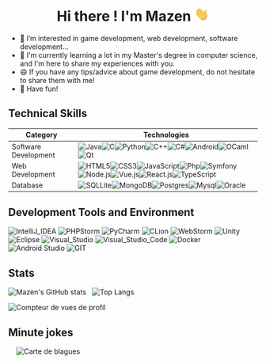 
<!--
**Al-Natour-Mazen/Al-Natour-Mazen** is a ✨ _special_ ✨ repository because its `README.md` (this file) appears on your GitHub profile.
--->


<h1 align="center">Hi there !  I'm Mazen  <img src="https://raw.githubusercontent.com/devSouvik/devSouvik/master/Hi.gif" width="30px"></h1>

* 👀 I’m interested in game development, web development, software development...
* 🌱 I'm currently learning a lot in my Master's degree in computer science, and I'm here to share my experiences with you.
* 😄 If you have any tips/advice about game development, do not hesitate to share them with me!
* 💞️ Have fun!


## Technical Skills


| Category              | Technologies                             |
|-----------------------|------------------------------------------|
| Software Development  | ![Java](https://img.shields.io/badge/java-%23ED8B00.svg?style=for-the-badge&logo=openjdk&logoColor=white)![C](https://img.shields.io/badge/c-%2300599C.svg?style=for-the-badge&logo=c&logoColor=white)![Python](https://img.shields.io/badge/python-3670A0?style=for-the-badge&logo=python&logoColor=ffdd54)![C++](https://img.shields.io/badge/C%2B%2B-00599C?style=for-the-badge&logo=c%2B%2B&logoColor=white)![C#](https://img.shields.io/badge/c%23-%23239120.svg?style=for-the-badge&logo=csharp&logoColor=white)![Android](https://img.shields.io/badge/Android-3DDC84?style=for-the-badge&logo=android&logoColor=white)![OCaml](https://img.shields.io/badge/OCaml-%23E98407.svg?style=for-the-badge&logo=ocaml&logoColor=white)![Qt](https://img.shields.io/badge/Qt-%23217346.svg?style=for-the-badge&logo=Qt&logoColor=white)  |
| Web Development       | ![HTML5](https://img.shields.io/badge/html5-%23E34F26.svg?style=for-the-badge&logo=html5&logoColor=white)![CSS3](https://img.shields.io/badge/css3-%231572B6.svg?style=for-the-badge&logo=css3&logoColor=white)![JavaScript](https://img.shields.io/badge/javascript-%23323330.svg?style=for-the-badge&logo=javascript&logoColor=%23F7DF1E)![Php](https://img.shields.io/badge/php-464e78.svg?style=for-the-badge&logo=php&logoColor=%8993be)![Symfony](https://img.shields.io/badge/Symfony-181717?style=for-the-badge&logo=Symfony&logoColor=white)![Node.js](https://img.shields.io/badge/Node.js-339933?style=for-the-badge&logo=nodedotjs&logoColor=white)![Vue.js](https://img.shields.io/badge/Vue.js-296d4f?style=for-the-badge&logo=vuedotjs&logoColor=4FC08D)![React.js](https://img.shields.io/badge/React-0886ff?style=for-the-badge&logo=react&logoColor=61DAFB)![TypeScript](https://img.shields.io/badge/typescript-%23007ACC.svg?style=for-the-badge&logo=typescript&logoColor=white)        |
| Database              | ![SQLLite](	https://img.shields.io/badge/SQLLite-07405E?style=for-the-badge&logo=sqlite&logoColor=white)![MongoDB](https://img.shields.io/badge/MongoDB-%234ea94b.svg?style=for-the-badge&logo=mongodb&logoColor=white)![Postgres](https://img.shields.io/badge/postgres-%23316192.svg?style=for-the-badge&logo=postgresql&logoColor=white)![Mysql](https://img.shields.io/badge/MySQL-005C84?style=for-the-badge&logo=mysql&logoColor=white)![Oracle](https://img.shields.io/badge/Oracle-F80000?style=for-the-badge&logo=oracle&logoColor=white)            |



## Development Tools and Environment

![IntelliJ_IDEA](https://img.shields.io/badge/IntelliJ_IDEA-000000.svg?style=for-the-badge&logo=intellij-idea&logoColor=white) ![PHPStorm](http://img.shields.io/badge/-PHPStorm-000000?style=for-the-badge&logo=phpstorm&logoColor=white) ![PyCharm](https://img.shields.io/badge/PyCharm-000000.svg?&style=for-the-badge&logo=PyCharm&logoColor=white) ![CLion](https://img.shields.io/badge/CLion-000000?style=for-the-badge&logo=clion&logoColor=white) ![WebStorm](https://img.shields.io/badge/WebStorm-000000?style=for-the-badge&logo=WebStorm&logoColor=white) ![Unity](https://img.shields.io/badge/unity-%23000000.svg?style=for-the-badge&logo=unity&logoColor=white) ![Eclipse](https://img.shields.io/badge/Eclipse-2C2255?style=for-the-badge&logo=eclipse&logoColor=white)  ![Visual_Studio](https://img.shields.io/badge/Visual_Studio-5C2D91?style=for-the-badge&logo=visual%20studio&logoColor=white) ![Visual_Studio_Code](https://img.shields.io/badge/VSCode-0078D4?style=for-the-badge&logo=visual%20studio%20code&logoColor=white) ![Docker](https://img.shields.io/badge/docker-%230db7ed.svg?style=for-the-badge&logo=docker&logoColor=white) ![Android Studio](https://img.shields.io/badge/Android%20Studio-3DDC84.svg?style=for-the-badge&logo=android-studio&logoColor=white) ![GIT](https://img.shields.io/badge/GIT-E44C30?style=for-the-badge&logo=git&logoColor=white)  

## Stats
![Mazen's GitHub stats](https://github-readme-stats.vercel.app/api?username=Al-Natour-Mazen&show_icons=true&theme=radical)  &nbsp;  ![Top Langs](https://github-readme-stats.vercel.app/api/top-langs/?username=Al-Natour-Mazen&layout=compact&theme=radical)   


![Compteur de vues de profil](https://komarev.com/ghpvc/?username=Al-Natour-Mazen)

## Minute jokes
&nbsp;&nbsp;&nbsp; ![Carte de blagues](https://readme-jokes.vercel.app/api) 


<!--
Here are some ideas to get you started:

- 🔭 I’m currently working on ...
- 🌱 I’m currently learning ...
- 👯 I’m looking to collaborate on ...
- 🤔 I’m looking for help with ...
- 💬 Ask me about ...
- 📫 How to reach me: ...
- 😄 Pronouns: ...
- ⚡ Fun fact: ...
-->
